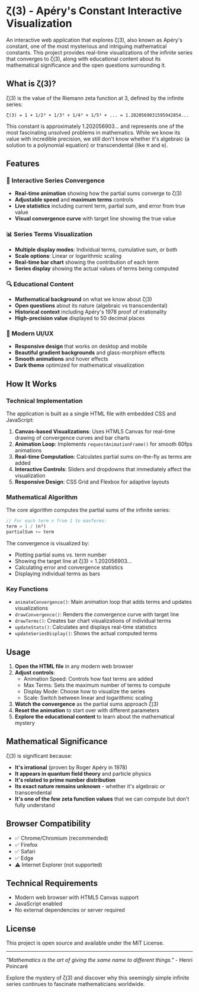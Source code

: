 # ζ(3) - Apéry's Constant Interactive Visualization

An interactive web application that explores ζ(3), also known as Apéry's constant, one of the most mysterious and intriguing mathematical constants. This project provides real-time visualizations of the infinite series that converges to ζ(3), along with educational content about its mathematical significance and the open questions surrounding it.

## What is ζ(3)?

ζ(3) is the value of the Riemann zeta function at 3, defined by the infinite series:

```
ζ(3) = 1 + 1/2³ + 1/3³ + 1/4³ + 1/5³ + ... = 1.2020569031595942854...
```

This constant is approximately 1.202056903... and represents one of the most fascinating unsolved problems in mathematics. While we know its value with incredible precision, we still don't know whether it's algebraic (a solution to a polynomial equation) or transcendental (like π and e).

## Features

### 🎯 Interactive Series Convergence
- **Real-time animation** showing how the partial sums converge to ζ(3)
- **Adjustable speed** and **maximum terms** controls
- **Live statistics** including current term, partial sum, and error from true value
- **Visual convergence curve** with target line showing the true value

### 📊 Series Terms Visualization
- **Multiple display modes**: Individual terms, cumulative sum, or both
- **Scale options**: Linear or logarithmic scaling
- **Real-time bar chart** showing the contribution of each term
- **Series display** showing the actual values of terms being computed

### 🔍 Educational Content
- **Mathematical background** on what we know about ζ(3)
- **Open questions** about its nature (algebraic vs transcendental)
- **Historical context** including Apéry's 1978 proof of irrationality
- **High-precision value** displayed to 50 decimal places

### 🎨 Modern UI/UX
- **Responsive design** that works on desktop and mobile
- **Beautiful gradient backgrounds** and glass-morphism effects
- **Smooth animations** and hover effects
- **Dark theme** optimized for mathematical visualization

## How It Works

### Technical Implementation

The application is built as a single HTML file with embedded CSS and JavaScript:

1. **Canvas-based Visualizations**: Uses HTML5 Canvas for real-time drawing of convergence curves and bar charts
2. **Animation Loop**: Implements `requestAnimationFrame()` for smooth 60fps animations
3. **Real-time Computation**: Calculates partial sums on-the-fly as terms are added
4. **Interactive Controls**: Sliders and dropdowns that immediately affect the visualization
5. **Responsive Design**: CSS Grid and Flexbox for adaptive layouts

### Mathematical Algorithm

The core algorithm computes the partial sums of the infinite series:

```javascript
// For each term n from 1 to maxTerms:
term = 1 / (n³)
partialSum += term
```

The convergence is visualized by:
- Plotting partial sums vs. term number
- Showing the target line at ζ(3) = 1.202056903...
- Calculating error and convergence statistics
- Displaying individual terms as bars

### Key Functions

- `animateConvergence()`: Main animation loop that adds terms and updates visualizations
- `drawConvergence()`: Renders the convergence curve with target line
- `drawTerms()`: Creates bar chart visualizations of individual terms
- `updateStats()`: Calculates and displays real-time statistics
- `updateSeriesDisplay()`: Shows the actual computed terms

## Usage

1. **Open the HTML file** in any modern web browser
2. **Adjust controls**:
   - Animation Speed: Controls how fast terms are added
   - Max Terms: Sets the maximum number of terms to compute
   - Display Mode: Choose how to visualize the series
   - Scale: Switch between linear and logarithmic scaling
3. **Watch the convergence** as the partial sums approach ζ(3)
4. **Reset the animation** to start over with different parameters
5. **Explore the educational content** to learn about the mathematical mystery

## Mathematical Significance

ζ(3) is significant because:

- **It's irrational** (proven by Roger Apéry in 1978)
- **It appears in quantum field theory** and particle physics
- **It's related to prime number distribution**
- **Its exact nature remains unknown** - whether it's algebraic or transcendental
- **It's one of the few zeta function values** that we can compute but don't fully understand

## Browser Compatibility

- ✅ Chrome/Chromium (recommended)
- ✅ Firefox
- ✅ Safari
- ✅ Edge
- ⚠️ Internet Explorer (not supported)

## Technical Requirements

- Modern web browser with HTML5 Canvas support
- JavaScript enabled
- No external dependencies or server required

## License

This project is open source and available under the MIT License.

---

*"Mathematics is the art of giving the same name to different things."* - Henri Poincaré

Explore the mystery of ζ(3) and discover why this seemingly simple infinite series continues to fascinate mathematicians worldwide.
